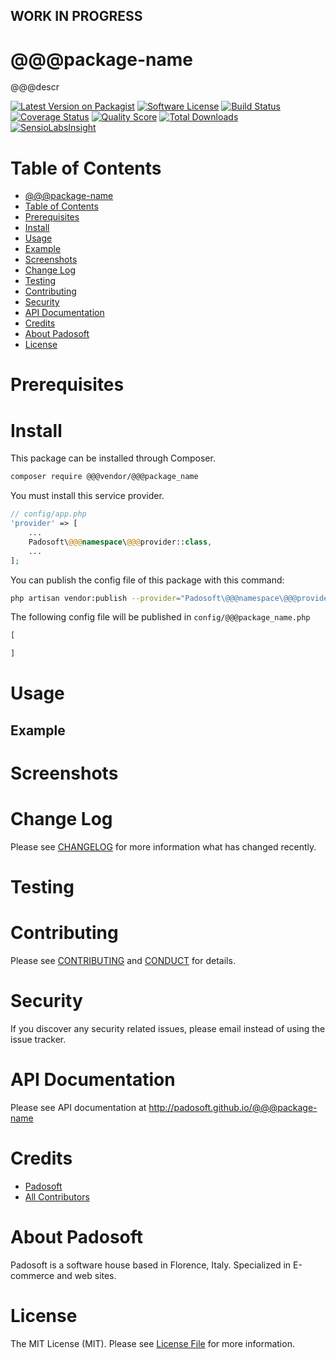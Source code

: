 ## WORK IN PROGRESS
# @@@package-name
@@@descr

[![Latest Version on Packagist][ico-version]][link-packagist]
[![Software License][ico-license]](LICENSE.md)
[![Build Status][ico-travis]][link-travis]
[![Coverage Status][ico-scrutinizer]][link-scrutinizer]
[![Quality Score][ico-code-quality]][link-code-quality]
[![Total Downloads][ico-downloads]][link-downloads]
[![SensioLabsInsight][ico-sensiolab]][link-sensiolab]

Table of Contents
=================

  * [@@@package-name](#@@@package-name)
  * [Table of Contents](#table-of-contents)
  * [Prerequisites](#prerequisites)
  * [Install](#install)
  * [Usage](#usage)
  * [Example](#example)
  * [Screenshots](#screenshots)
  * [Change Log](#change-log)
  * [Testing](#testing)
  * [Contributing](#contributing)
  * [Security](#security)
  * [API Documentation](#api-documentation)
  * [Credits](#credits)
  * [About Padosoft](#about-padosoft)
  * [License](#license)

# Prerequisites

# Install

This package can be installed through Composer.

``` bash
composer require @@@vendor/@@@package_name
```
You must install this service provider.

``` php
// config/app.php
'provider' => [
    ...
    Padosoft\@@@namespace\@@@provider::class,
    ...
];
```

You can publish the config file of this package with this command:
``` bash
php artisan vendor:publish --provider="Padosoft\@@@namespace\@@@providerpackage_nameServiceProvider"
```
The following config file will be published in `config/@@@package_name.php`
``` php
[

]
```

# Usage

## Example

# Screenshots

# Change Log
Please see [CHANGELOG](CHANGELOG.md) for more information what has changed recently.

# Testing

# Contributing

Please see [CONTRIBUTING](CONTRIBUTING.md) and [CONDUCT](CONDUCT.md) for details.

# Security

If you discover any security related issues, please email  instead of using the issue tracker.

# API Documentation

Please see API documentation at http://padosoft.github.io/@@@package-name

# Credits

- [Padosoft](https://github.com/padosoft)
- [All Contributors](../../contributors)

# About Padosoft
Padosoft is a software house based in Florence, Italy. Specialized in E-commerce and web sites.

# License

The MIT License (MIT). Please see [License File](LICENSE.md) for more information.


[ico-version]: https://img.shields.io/packagist/v/@@@vendor/@@@package_name.svg?style=flat-square
[ico-license]: https://img.shields.io/badge/license-MIT-brightgreen.svg?style=flat-square
[ico-travis]: https://img.shields.io/travis/@@@vendor/@@@package_name/master.svg?style=flat-square
[ico-scrutinizer]: https://img.shields.io/scrutinizer/coverage/g/@@@vendor/@@@package_name.svg?style=flat-square
[ico-code-quality]: https://img.shields.io/scrutinizer/g/@@@vendor/@@@package_name.svg?style=flat-square
[ico-downloads]: https://img.shields.io/packagist/dt/@@@vendor/@@@package_name.svg?style=flat-square
[ico-sensiolab]: https://insight.sensiolabs.com/projects/@@@sensiolab/small.png

[link-packagist]: https://packagist.org/packages/@@@vendor/@@@package_name
[link-travis]: https://travis-ci.org/@@@vendor/@@@package_name
[link-scrutinizer]: https://scrutinizer-ci.com/g/@@@vendor/@@@package_name/code-structure
[link-code-quality]: https://scrutinizer-ci.com/g/@@@vendor/@@@package_name
[link-downloads]: https://packagist.org/packages/@@@vendor/@@@package_name
[link-sensiolab]: https://insight.sensiolabs.com/projects/@@@sensiolabs
